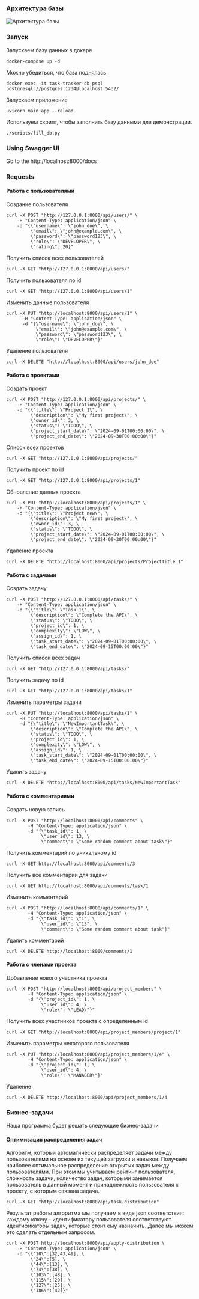 ### Архитектура базы

![Архитектура базы](/images/relationships.real.large.png)

### Запуск
Запускаем базу данных в докере
```
docker-compose up -d
```
Можно убедиться, что база поднялась
```
docker exec -it task-trasker-db psql postgresql://postgres:1234@localhost:5432/
```

Запускаем приложение
```
uvicorn main:app --reload
```

Используем скрипт, чтобы заполнить базу данными для демонстрации.
```
./scripts/fill_db.py
```

### Using Swagger UI
Go to the http://localhost:8000/docs

### Requests


#### Работа с пользователями

Создание пользователя
```
curl -X POST "http://127.0.0.1:8000/api/users/" \
    -H "Content-Type: application/json" \
    -d "{\"username\": \"john_doe\", \
         \"email\": \"john@example.com\", \
         \"password\": \"password123\", \
         \"role\": \"DEVELOPER\", \
         \"rating\": 20}"
```
Получить список всех пользователей
```
curl -X GET "http://127.0.0.1:8000/api/users/"
```
Получить пользователя по id
```
curl -X GET "http://127.0.0.1:8000/api/users/1"
```
Изменить данные пользователя
```
curl -X PUT "http://localhost:8000/api/users/1" \
      -H "Content-Type: application/json" \
      -d "{\"username\": \"john_doe\", \
           \"email\": \"john@example.com\", \
           \"password\": \"password123\", \
           \"role\": \"DEVELOPER\"}"
```
Удаление пользователя
```
curl -X DELETE "http://localhost:8000/api/users/john_doe" 
```

#### Работа с проектами

Создать проект
```
curl -X POST "http://127.0.0.1:8000/api/projects/" \
    -H "Content-Type: application/json" \
    -d "{\"title\": \"Project 1\", \
         \"description\": \"My first project\", \
         \"owner_id\": 3, \
         \"status\": \"TODO\", \
         \"project_start_date\": \"2024-09-01T00:00:00\", \
         \"project_end_date\": \"2024-09-30T00:00:00\"}"
```
Список всех проектов
```
curl -X GET "http://127.0.0.1:8000/api/projects/"
```
Получить проект по id
```
curl -X GET "http://127.0.0.1:8000/api/projects/1"
```
Обновление данных проекта
```
curl -X PUT "http://localhost:8000/api/projects/1" \
    -H "Content-Type: application/json" \
    -d "{\"title\": \"Project new\", \
         \"description\": \"My first project\", \
         \"owner_id\": 3, \
         \"status\": \"TODO\", \
         \"project_start_date\": \"2024-09-01T00:00:00\", \
         \"project_end_date\": \"2024-09-30T00:00:00\"}"
```
Удаление проекта
```
curl -X DELETE "http://localhost:8000/api/projects/ProjectTitle_1"
```

#### Работа с задачами

Создать задачу
```
curl -X POST "http://127.0.0.1:8000/api/tasks/" \
    -H "Content-Type: application/json" \
    -d "{\"title\": \"Task 1\", \
         \"description\": \"Complete the API\", \
         \"status\": \"TODO\", \
         \"project_id\": 1, \
         \"complexity\": \"LOW\", \
         \"assign_id\": 1, \
         \"task_start_date\": \"2024-09-01T00:00:00\", \
         \"task_end_date\": \"2024-09-15T00:00:00\"}"
```
Получить список всех задач
```
curl -X GET "http://127.0.0.1:8000/api/tasks/"
```
Получить задачу по id
```
curl -X GET "http://127.0.0.1:8000/api/tasks/1"
```
Изменить параметры задачи
```
curl -X PUT "http://localhost:8000/api/tasks/1" \
     -H "Content-Type: application/json" \
     -d "{\"title\": \"NewImportantTask\", \
         \"description\": \"Complete the API\", \
         \"status\": \"TODO\", \
         \"project_id\": 1, \
         \"complexity\": \"LOW\", \
         \"assign_id\": 1, \
         \"task_start_date\": \"2024-09-01T00:00:00\", \
         \"task_end_date\": \"2024-09-15T00:00:00\"}"
```
Удалить задачу
```
curl -X DELETE "http://localhost:8000/api/tasks/NewImportantTask"
```

#### Работа с комментариями

Создать новую запись
```
curl -X POST "http://localhost:8000/api/comments" \
        -H "Content-Type: application/json" \
        -d "{\"task_id\": 1, \
             \"user_id\": 13, \
             \"comment\": \"Some random comment about task\"}"
```
Получить комментарий по уникальному id
```
curl -X GET http://localhost:8000/api/comments/3
```
Получить все комментарии для задачи
```
curl -X GET http://localhost:8000/api/comments/task/1
```
Изменить комментарий
```
curl -X POST "http://localhost:8000/api/comments/1" \
        -H "Content-Type: application/json" \
        -d "{\"task_id\": \"1", \
             \"user_id\": \"13", \
             \"comment\": \"Some random comment about task"}"
```
Удалить комментарий
```
curl -X DELETE http://localhost:8000/comments/1
```

#### Работа с членами проекта

Добавление нового участника проекта
```
curl -X POST "http://localhost:8000/api/project_members" \
        -H "Content-Type: application/json" \
        -d "{\"project_id\": 1, \
             \"user_id\": 4, \
             \"role\": \"LEAD\"}"
```
Получить всех участников проекта с определенным id
```
curl -X GET "http://localhost:8000/api/project_members/project/1"
```
Изменить параметры некоторого пользователя
```
curl -X PUT "http://localhost:8000/api/project_members/1/4" \
        -H "Content-Type: application/json" \
        -d "{\"project_id\": 1, \
             \"user_id\": 4, \
             \"role\": \"MANAGER\"}"
```
Удаление
```
curl -X DELETE http://localhost:8000/api/project_members/1/4
```

### Бизнес-задачи

Наша программа будет решать следующие бизнес-задачи

#### Оптимизация распределения задач

Алгоритм, который автоматически распределяет задачи между пользователями на основе их текущей загрузки и навыков.
Получаем наиболее оптимальное распределение открытых задач между пользователями. При этом мы учитываем рейтинг пользователя, сложность задачи,
количество задач, которыми занимается пользователь в данный момент и принадлежность пользователя к проекту, с которым связана задача.
```
curl -X GET "http://localhost:8000/api/task-distribution"
```

Результат работы алгоритма мы получаем в виде json соответствия: каждому ключу - идентификатору пользователя соответствуют идентификаторы задач, которые
стоит ему назначить. Далее мы можем это сделать отдельным запросом.
```
curl -X POST http://localhost:8000/api/apply-distribution \
    -H "Content-Type: application/json" \
    -d "{\"10\":[32,43,49], \
         \"24\":[5], \
         \"44\":[13], \
         \"74\":[38], \
         \"103\":[48], \
         \"115\":[29], \
         \"127\":[25], \
         \"186\":[42]}"
```